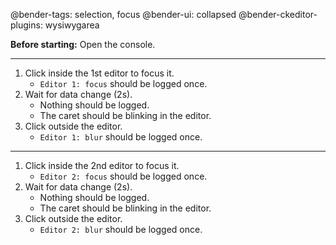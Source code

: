 @bender-tags: selection, focus
@bender-ui: collapsed
@bender-ckeditor-plugins: wysiwygarea

**Before starting:** Open the console.

----

1. Click inside the 1st editor to focus it.
	* `Editor 1: focus` should be logged once.
1. Wait for data change (2s).
	* Nothing should be logged.
	* The caret should be blinking in the editor.
1. Click outside the editor.
	* `Editor 1: blur` should be logged once.

----

1. Click inside the 2nd editor to focus it.
	* `Editor 2: focus` should be logged once.
1. Wait for data change (2s).
	* Nothing should be logged.
	* The caret should be blinking in the editor.
1. Click outside the editor.
	* `Editor 2: blur` should be logged once.